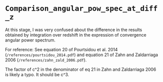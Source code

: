 # `Comparison_angular_pow_spec_at_diff_z`

At this stage, I was very confused about the difference in the results obtained by integration over redshift in the expression of convergence angular power spectrum. 

For reference: See equation 20 of Pourtsidou et al. 2014 (`/references/pourtsidou_2014.pdf`) and equation 21 of Zahn and Zaldarriaga 2006 (`/references/zahn_zald_2006.pdf`). 

The factor of c^2 in the denominator of eq 21 in Zahn and Zaldarriaga 2006 is likely a typo. It should be c^3.
